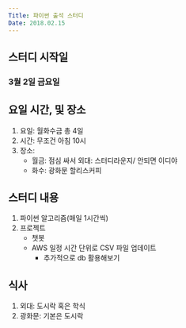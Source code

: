 ```yaml
---
Title: 파이썬 출석 스터디
Date: 2018.02.15
---
```


## 스터디 시작일
### 3월 2일 금요일

## 요일 시간, 및 장소
1. 요일: 월화수금 총 4일
1. 시간: 무조건 아침 10시
1. 장소: 
	* 월금: 점심 싸서 외대: 스터디라운지/ 안되면 이디야
	* 화수: 광화문 할리스커피

## 스터디 내용
1. 파이썬 알고리즘(매일 1시간씩)
1. 프로젝트
	* 챗봇
	* AWS 일정 시간 단위로 CSV 파일 업데이트
		* 추가적으로 db 활용해보기

## 식사
1. 외대: 도시락 혹은 학식
1. 광화문: 기본은 도시락